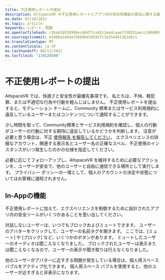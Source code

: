 ```yaml
---
title: 不正使用レポートの提出
description: AltspaceVR の不正使用レポートとアプリ内の安全性機能の提出に関する最新の手順を確認します。
ms.date: 02/10/2021
ms.topic: article
keywords: レポート、問題
ms.openlocfilehash: c3bab1b520998ec8dd77ca92c2eedcaae7158551aecc190d0654795d8b26db57
ms.sourcegitcommit: b248ba2a6da7d669b430581fc3a1544413b2e9c1
ms.translationtype: MT
ms.contentlocale: ja-JP
ms.lasthandoff: 08/11/2021
ms.locfileid: "119126508"
---
```

# <a name="filing-an-abuse-report"></a>不正使用レポートの提出

AltspaceVR では、快適さと安全性が最優先事項です。 私たちは、不快、軽犯罪、または不適切な行為や行動を軽んじはしません。 不正使用レポートを提出すると、モデレーション チームに、Community 標準またはサービス利用規約に違反しているユーザーまたはコンテンツについて通知することができます。

少し時間を取って[](community-standards.md)、Community標準とサービス利用規約[](https://altvr.com/terms-of-service/#:~:text=1%20Consideration.%20AltVR%20currently%20provides%20free%20access%20to,...%205%20Eligibility.%20...%206%20Additional%20Terms.%20)を確認し、個人の行動がユーザーの行動に対する期待に違反しているかどうかを判断します。 注意が必要と思う場合は、不正 [使用報告 を報告してください](https://help.altvr.com/hc/requests/new?ticket_form_id=360000032154)。 エクスペリエンスの詳細なアカウント、関連する表示名とユーザー名の正確なスペル、不正使用のインスタンスがいつ発生したのかの仕様を指定してください。 

必要に応じてフォローアップし、AltspaceVR を維持するために必要なアクションを、ユーザーが安全で、他のユーザーと自由に通信できる場所として実行します。 プライバシー ポリシーの一環として、個人のアカウントの決定や状態についてはお客様に通知されません。

## <a name="in-app-safety-features"></a>In-Appの機能

不正使用レポートに加えて、エクスペリエンスを制御するために設計されたアプリ内の安全ツールがいくつかあることを思い出してください。 

対話しないユーザーは、いつでもブロックおよびミュートできます。 ユーザーのアバターをクリックして、ユーザーの名前タグを開きます。 ここでは、[ミュート] や [ブロック] など、いくつかのボタンがあります。 ミュートしたユーザーのオーディオは聞こえなくなりました。 ブロックされたユーザーは表示または聞こえなくなるので、ユーザーの表示や聞き取りは行えなくなりました。 

他のユーザーがアバターに近すぎる問題が発生している場合は、個人用スペース バブルをアクティブ化できます。 個人用スペース バブルを使用すると、他のユーザーが近すぎると非表示になります。 